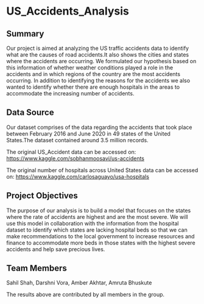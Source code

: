 # US_Accidents_Analysis
## Summary
Our project is aimed at analyzing the US traffic accidents data to identify what are the causes of road accidents.It also shows the cities and states where the accidents are occurring. We formulated our hypothesis based on this information of whether weather conditions played a role in the accidents and in which regions of the country are the most accidents occurring. In addition to identifying the reasons for the accidents we also wanted to identify whether there are enough hospitals in the areas to accommodate the increasing number of accidents.


## Data Source

Our dataset comprises of the data regarding the accidents that took place between February 2016 and June 2020 in 49 states of the United States.The dataset contained around 3.5 million records. 

The original US_Accident data can be accessed on: https://www.kaggle.com/sobhanmoosavi/us-accidents

The original number of hospitals across United States data can be accessed on: https://www.kaggle.com/carlosaguayo/usa-hospitals

## Project Objectives
The purpose of our analysis is to build a model that focuses on the states where the rate of accidents are highest and are the most severe.
We will use this model in collaboration with the information from the hospital dataset to identify which states are lacking hospital beds so that we can make recommendations to the local government to increase resources and finance to accommodate more beds in those states with the highest severe accidents and help save precious lives. 


## Team Members

Sahil Shah, Darshni Vora, Amber Akhtar, Amruta Bhuskute

The results above are contributed by all members in the group.
